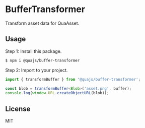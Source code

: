 # BufferTransformer

Transform asset data for QuaAsset.

## Usage

Step 1: Install this package.

```bash
$ npm i @quajs/buffer-transformer
```

Step 2: Import to your project.

```ts
import { transformBuffer } from '@quajs/buffer-transformer';

const blob = transformBuffer<Blob>('asset.png', buffer);
console.log(window.URL.createObjectURL(blob));
```

## License

MIT
